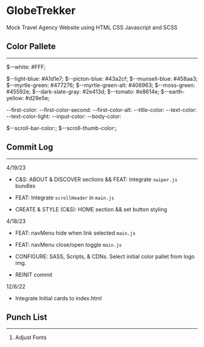 # **GlobeTrekker**

Mock Travel Agency Website using HTML CSS Javascript and SCSS

## **Color Pallete**

---

$--white: #FFF;

$--light-blue: #A1d1e7;
$--picton-blue: #43a2cf;
$--munsell-blue: #458aa3;
$--myrtle-green: #477276;
$--myrtle-green-alt: #406963;
$--moss-green: #45592e;
$--dark-slate-gray: #2e413d;
$--tomato: #e8614e;
$--earth-yellow: #d29e5e;

--first-color:
--first-color-second:
--first-color-alt:
--title-color:
--text-color:
--text-color-light:
--input-color:
--body-color:

$--scroll-bar-color:;
$--scroll-thumb-color:;

## **Commit Log**

---

4/19/23

- C&S: ABOUT & DISCOVER sections && FEAT: Integrate `swiper.js` bundles

- FEAT: Integrate `scrollHeader` in `main.js`

- CREATE & STYLE (C&S): HOME section && set button styling  

4/18/23

- FEAT: navMenu hide when link selected `main.js`

- FEAT: navMenu close/open toggle `main.js`

- CONFIGURE: SASS, Scripts, & CDNs. Select initial color pallet from logo img.

- REINIT commit

12/6/22

- Integrate Initial cards to index.html

## **Punch List**

---

1. Adjust Fonts
